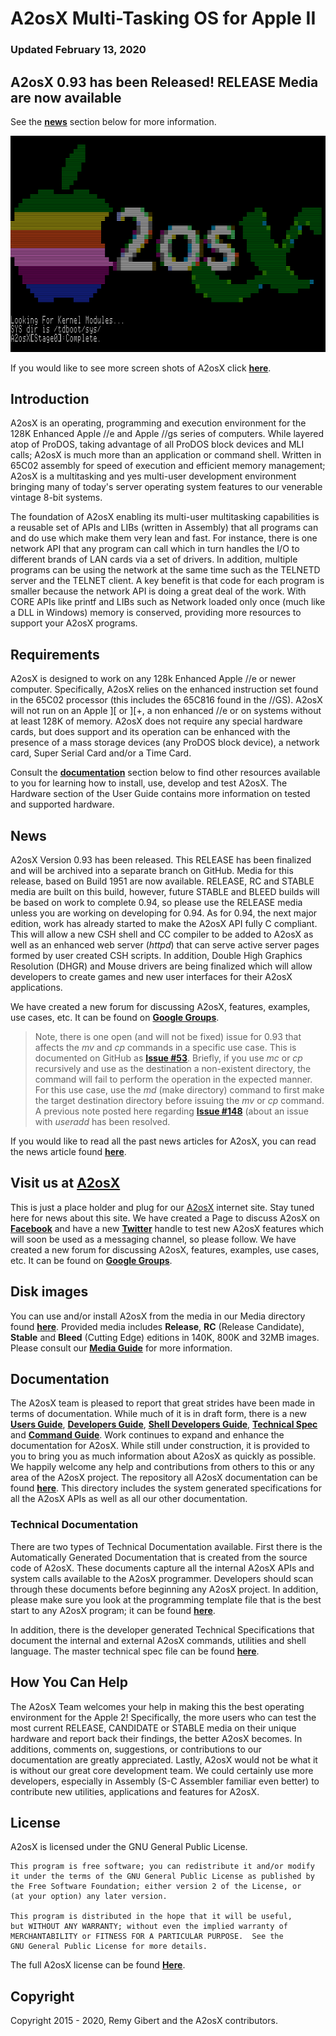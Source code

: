 # A2osX Multi-Tasking OS for Apple II  

### Updated February 13, 2020

## A2osX 0.93 has been Released!  RELEASE Media are now available

See the **[news](#news)** section below for more information.

![](./.screen-shots/ScreenShot.Logo.png)

If you would like to see more screen shots of A2osX click **[here](.Docs/Screen%20Shots.md)**.

## Introduction

A2osX is an operating, programming and execution environment for the 128K Enhanced Apple //e and Apple //gs series of computers.  While layered atop of ProDOS, taking advantage of all ProDOS block devices and MLI calls; A2osX is much more than an application or command shell. Written in 65C02 assembly for speed of execution and efficient memory management; A2osX is a multitasking and yes multi-user development environment bringing many of today's server operating system features to our venerable vintage 8-bit systems. 

The foundation of A2osX enabling its multi-user multitasking capabilities is a reusable set of APIs and LIBs (written in Assembly) that all programs can and do use which make them very lean and fast.  For instance, there is one network API that any program can call which in turn handles the I/O to different brands of LAN cards via a set of drivers.  In addition, multiple programs can be using the network at the same time such as the TELNETD server and the TELNET client.  A key benefit is that code for each program is smaller because the network API is doing a great deal of the work.  With CORE APIs like printf and LIBs such as Network loaded only once (much like a DLL in Windows) memory is conserved, providing more resources to support your A2osX programs.

## Requirements

A2osX is designed to work on any 128k Enhanced Apple //e or newer computer.  Specifically, A2osX relies on the enhanced instruction set found in the 65C02 processor (this includes the 65C816 found in the //GS).  A2osX will not run on an Apple ][ or ][+, a non enhanced //e or on systems without at least 128K of memory.  A2osX does not require any special hardware cards, but does support and its operation can be enhanced with the presence of a mass storage devices (any ProDOS block device), a network card, Super Serial Card and/or a Time Card.

Consult the **[documentation](#documentation)** section below to find other resources available to you for learning how to install, use, develop and test A2osX.  The Hardware section of the User Guide contains more information on tested and supported hardware.

## News

A2osX Version 0.93 has been released.  This RELEASE has been finalized and will be archived into a separate branch on GitHub.  Media for this release, based on Build 1951 are now available.  RELEASE, RC and STABLE media are built on this build, however, future STABLE and BLEED builds will be based on work to complete 0.94, so please use the RELEASE media unless you are working on developing for 0.94.  As for 0.94, the next major edition, work has already started to make the A2osX API fully C compliant.  This will allow a new CSH shell and CC compiler to be added to A2osX as well as an enhanced web server (*httpd*) that can serve active server pages formed by user created CSH scripts.  In addition, Double High Graphics Resolution (DHGR) and Mouse drivers are being finalized which will allow developers to create games and new user interfaces for their A2osX applications.

We have created a new forum for discussing A2osX, features, examples, use cases, etc.  It can be found on **[Google Groups](https://groups.google.com/forum/#!forum/a2osx)**.

>Note, there is one open (and will not be fixed) issue for 0.93 that affects the *mv* and *cp* commands in a specific use case.  This is documented on GitHub as **[Issue #53](https://github.com/A2osX/A2osX/issues/53)**.  Briefly, if you use *mc* or *cp* recursively and use as the destination a non-existent directory, the command will fail to perform the operation in the expected manner.  For this use case, use the *md* (make directory) command to first make the target destination directory before issuing the *mv* or *cp* command.  A previous note posted here regarding **[Issue #148](https://github.com/A2osX/A2osX/issues/148)** (about an issue with *useradd* has been resolved.

If you would like to read all the past news articles for A2osX, you can read the news article found **[here](.Docs/News.md)**.

## **Visit us at [A2osX](http://www.a2osx.com)**

This is just a place holder and plug for our [A2osX](http://www.a2osx.com) internet site.  Stay tuned here for news about this site.  We have created a Page to discuss A2osX on **[Facebook](https://www.facebook.com/A2osx-372512896625840/)** and have a new **[Twitter](https://twitter.com/A2Osx)** handle to test new A2osX features which will soon be used as a messaging channel, so please follow.  We have created a new forum for discussing A2osX, features, examples, use cases, etc.  It can be found on **[Google Groups](https://groups.google.com/forum/#!forum/a2osx)**.

## Disk images

You can use and/or install A2osX from the media in our Media directory found **[here](.Floppies)**.  Provided media includes **Release**, **RC** (Release Candidate), **Stable** and **Bleed** (Cutting Edge) editions in 140K, 800K and 32MB images.  Please consult our **[Media Guide](.Docs/Media%20Guide.md)** for more information.

## Documentation

The A2osX team is pleased to report that great strides have been made in terms of documentation.  While much of it is in draft form, there is a new **[Users Guide](.Docs/User%20Guide.md)**, **[Developers Guide](.Docs/Developers%20Guide.md)**, **[Shell Developers Guide](.Docs/Shell%20Developers%20Guide.md)**, **[Technical Spec](.Docs/Technical%20Spec.md)** and **[Command Guide](.Docs/Command%20Guide.md)**.   Work continues to expand and enhance the documentation for A2osX.  While still under construction, it is provided to you to bring you as much information about A2osX as quickly as possible.  We happily welcome any help and contributions from others to this or any area of the A2osX project.  The repository all A2osX documentation can be found **[here](.Docs)**.  This directory includes the system generated specifications for all the A2osX APIs as well as all our other documentation. 

### Technical Documentation

There are two types of Technical Documentation available.  First there is the Automatically Generated Documentation that is created from the source code of A2osX.  These documents capture all the internal A2osX APIs and system calls available to the A2osX programmer.  Developers should scan through these documents before beginning any A2osX project.  In addition, please make sure you look at the programming template file that is the best start to any A2osX program; it can be found **[here](.Docs/.TEMPLATE.S.txt)**.

In addition, there is the developer generated Technical Specifications that document the internal and external A2osX commands, utilities and shell language.  The master technical spec file can be found **[here](.Docs/Technical%20Spec.md)**.

## How You Can Help

The A2osX Team welcomes your help in making this the best operating environment for the Apple 2!  Specifically, the more users who can test the most current RELEASE, CANDIDATE or STABLE media on their unique hardware and report back their findings, the better A2osX becomes.  In additions, comments on, suggestions, or contributions to our documentation are greatly appreciated.  Lastly, A2osX would not be what it is without our great core development team. We could certainly use more developers, especially in Assembly (S-C Assembler familiar even better) to contribute new utilities, applications and features for A2osX.

## License
A2osX is licensed under the GNU General Public License.

    This program is free software; you can redistribute it and/or modify
    it under the terms of the GNU General Public License as published by
    the Free Software Foundation; either version 2 of the License, or
    (at your option) any later version.

    This program is distributed in the hope that it will be useful,
    but WITHOUT ANY WARRANTY; without even the implied warranty of
    MERCHANTABILITY or FITNESS FOR A PARTICULAR PURPOSE.  See the
    GNU General Public License for more details.

The full A2osX license can be found **[Here](../LICENSE)**.

## Copyright

Copyright 2015 - 2020, Remy Gibert and the A2osX contributors.
